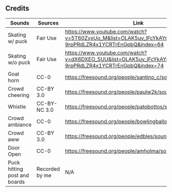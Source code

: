 ## Credits
|Sounds|Sources|Link|
| --- | --- | --- |
|Skating w/ puck|Fair Use|https://www.youtube.com/watch?v=5T60ZyxUo_M&list=OLAK5uy_lFcYkAYmW-9rpPRdLZR4x1YCRTrEnGpbQ&index=64|
|Skating w/o puck|Fair Use|https://www.youtube.com/watch?v=dX6DXEO_5UU&list=OLAK5uy_lFcYkAYmW-9rpPRdLZR4x1YCRTrEnGpbQ&index=74|
|Goal horn|CC-0|https://freesound.org/people/santino_c/sounds/170825/|
|Crowd cheering|CC-BY 3.0|https://freesound.org/people/paulw2k/sounds/196461/|
|Whistle|CC-BY-NC 3.0|https://freesound.org/people/patobottos/sounds/345800/|
|Crowd ambiance|CC-0|https://freesound.org/people/bowlingballout/sounds/58596/|
|Crowd aww|CC-BY 3.0|https://freesound.org/people/edbles/sounds/112259/|
|Door Open|CC-0|https://freesound.org/people/amholma/sounds/344360/|
|Puck hitting post and boards|Recorded by me|N/A|
